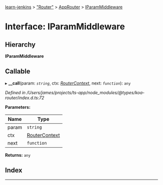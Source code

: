 [learn-jenkins](../README.md) > ["Router"](../modules/_router_.md) > [AppRouter](../classes/_router_.approuter.md) > [IParamMiddleware](../interfaces/_router_.approuter.iparammiddleware.md)

# Interface: IParamMiddleware

## Hierarchy

**IParamMiddleware**

## Callable
▸ **__call**(param: *`string`*, ctx: *[RouterContext](../classes/_router_.approuter.md#routercontext)*, next: *`function`*): `any`

*Defined in /Users/james/projects/ts-app/node_modules/@types/koa-router/index.d.ts:72*

**Parameters:**

| Name | Type |
| ------ | ------ |
| param | `string` |
| ctx | [RouterContext](../classes/_router_.approuter.md#routercontext) |
| next | `function` |

**Returns:** `any`

## Index

---

